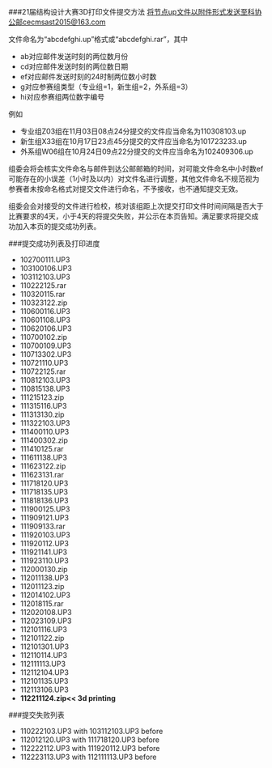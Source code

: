 ###21届结构设计大赛3D打印文件提交方法
将节点up文件以附件形式发送至科协公邮cecmsast2015@163.com

文件命名为“abcdefghi.up”格式或“abcdefghi.rar”，其中
- ab对应邮件发送时刻的两位数月份
- cd对应邮件发送时刻的两位数日期
- ef对应邮件发送时刻的24时制两位数小时数
- g对应参赛组类型（专业组=1，新生组=2，外系组=3）
- hi对应参赛组两位数字编号

例如
- 专业组Z03组在11月03日08点24分提交的文件应当命名为110308103.up
- 新生组X33组在10月17日23点45分提交的文件应当命名为101723233.up
- 外系组W06组在10月24日09点22分提交的文件应当命名为102409306.up

组委会将会核实文件命名与邮件到达公邮邮箱的时间，对可能文件命名中小时数ef可能存在的小误差（1小时及以内）对文件名进行调整，其他文件命名不规范视为参赛者未按命名格式对提交文件进行命名，不予接收，也不通知提交无效。

组委会会对接受的文件进行检校，核对该组距上次提交打印文件时间间隔是否大于比赛要求的4天，小于4天的将提交失败，并公示在本页告知。满足要求将提交成功加入本页的提交成功列表。

###提交成功列表及打印进度
- 102700111.UP3
- 103100106.UP3 
- 103112103.UP3
- 110222125.rar
- 110320115.rar
- 110323122.zip
- 110600116.UP3
- 110601108.UP3
- 110620106.UP3
- 110700102.zip
- 110700109.UP3
- 110713302.UP3
- 110721110.UP3
- 110722125.rar
- 110812103.UP3
- 110815138.UP3
- 111215123.zip
- 111315116.UP3
- 111313130.zip
- 111322103.UP3
- 111400110.UP3
- 111400302.zip
- 111410125.rar
- 111611138.UP3
- 111623122.zip
- 111623131.rar
- 111718120.UP3
- 111718135.UP3
- 111818136.UP3
- 111900125.UP3
- 111909121.UP3
- 111909133.rar
- 111920103.UP3
- 111920112.UP3
- 111921141.UP3
- 111923110.UP3
- 112000130.zip
- 112011138.UP3
- 112011123.zip
- 112014102.UP3
- 112018115.rar
- 112020108.UP3
- 112023109.UP3
- 112101116.UP3
- 112101122.zip
- 112101301.UP3
- 112110114.UP3
- 112111113.UP3
- 112112104.UP3
- 112101135.UP3
- 112113106.UP3
- **112211124.zip<< 3d printing**



###提交失败列表
- 110222103.UP3 with 103112103.UP3 before
- 112012120.UP3 with 111718120.UP3 before
- 112222112.UP3 with 111920112.UP3 before
- 112223113.UP3 with 112111113.UP3 before


